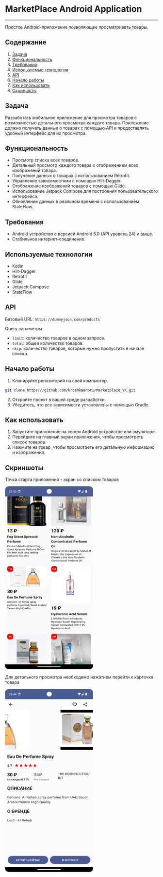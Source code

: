 # MarketPlace Android Application
---
Простое Android-приложение позволяющее просматривать товары.

## Содержание

1. [Задача](#задача)
2. [Функциональность](#функциональность)
3. [Требования](#требования)
4. [Используемые технологии](#используемые-технологии)
5. [API](#api)
6. [Начало работы](#начало-работы)
7. [Как использовать](#как-использовать)
8. [Скриншоты](#скриншоты)

## Задача

Разработать мобильное приложение для просмотра товаров с возможностью детального просмотра каждого товара. Приложение должно получать данные о товарах с помощью API и предоставлять удобный интерфейс для их просмотра.

## Функциональность

- Просмотр списка всех товаров.
- Детальный просмотр каждого товара с отображением всех изображений товара.
- Получение данных о товарах с использованием Retrofit.
- Управление зависимостями с помощью Hilt-Dagger.
- Отображение изображений товаров с помощью Glide.
- Использование Jetpack Compose для построения пользовательского интерфейса.
- Обновление данных в реальном времени с использованием StateFlow.

## Требования

- Android устройство с версией Android 5.0 (API уровень 24) и выше.
- Стабильное интернет-соединение.

## Используемые технологии

- Kotlin
- Hilt-Dagger
- Retrofit
- Glide
- Jetpack Compose
- StateFlow

## API

Базовый URL: `https://dummyjson.com/products`

Query параметры:
- `limit`: количество товаров в одном запросе.
- `total`: общее количество товаров.
- `skip`: количество товаров, которые нужно пропустить в начале списка.

## Начало работы

1. Клонируйте репозиторий на свой компьютер.
```bash
git clone https://github.com/kroshkaenot1/Marketplace_VK.git
```
2. Откройте проект в вашей среде разработки.
3. Убедитесь, что все зависимости установлены с помощью Gradle.

## Как использовать

1. Запустите приложение на своем Android устройстве или эмуляторе.
2. Перейдите на главный экран приложения, чтобы просмотреть список товаров.
3. Нажмите на товар, чтобы просмотреть его детальную информацию и изображения.

## Скриншоты

Точка старта приложения - экран со списком товаров

<img alt="img.png" height="600" src="readme_img/products_list.jpg" width="290"/>

Для детального просмотра необходимо нажатием перейти к карточке товара

<img alt="img.png" height="600" src="readme_img/product_details.jpg" width="290"/>